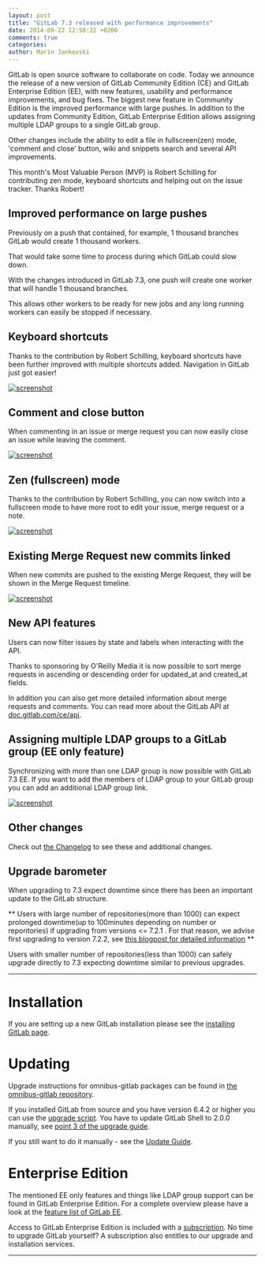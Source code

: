 ```yaml
---
layout: post
title: "GitLab 7.3 released with performance improvements"
date: 2014-09-22 12:50:22 +0200
comments: true
categories:
author: Marin Jankovski
---
```


GitLab is open source software to collaborate on code.
Today we announce the release of a new version of GitLab Community Edition (CE) and GitLab Enterprise Edition (EE), with new features, usability and performance improvements, and bug fixes.
The biggest new feature in Community Edition is the improved performance with large pushes.
In addition to the updates from Community Edition, GitLab Enterprise Edition allows assigning multiple LDAP groups to a single GitLab group.

Other changes include the ability to edit a file in fullscreen(zen) mode, 'comment and close' button, wiki and snippets search and several API improvements.

This month's Most Valuable Person (MVP) is Robert Schilling for contributing zen mode, keyboard shortcuts and helping out on the issue tracker.
Thanks Robert!

<!--more-->

## Improved performance on large pushes

Previously on a push that contained, for example, 1 thousand branches GitLab would create 1 thousand workers.

That would take some time to process during which GitLab could slow down.

With the changes introduced in GitLab 7.3, one push will create one worker that will handle 1 thousand branches.

This allows other workers to be ready for new jobs and any long running workers can
easily be stopped if necessary.


## Keyboard shortcuts

Thanks to the contribution by Robert Schilling, keyboard shortcuts have been further improved with multiple shortcuts added. Navigation in GitLab just got easier!

[![screenshot](/images/7_3/keyboard.png)](/images/7_3/keyboard.png)


## Comment and close button

When commenting in an issue or merge request you can now easily close an issue while leaving the comment.

[![screenshot](/images/7_3/comment_and_close.gif)](/images/7_3/comment_and_close.png)

## Zen (fullscreen) mode

Thanks to the contribution by Robert Schilling, you can now switch into a fullscreen mode to have more root to edit your issue, merge request or a note.

[![screenshot](/images/7_3/zen.gif)](/images/7_3/zen.gif)


## Existing Merge Request new commits linked

When new commits are pushed to the existing Merge Request, they will be shown in the Merge Request timeline.

[![screenshot](/images/7_3/linked_commits.png)](/images/7_3/linked_commits.png)

## New API features

Users can now filter issues by state and labels when interacting with the API.

Thanks to sponsoring by O'Reilly Media it is now possible to sort merge requests in ascending or descending order for updated_at and created_at fields.

In addition you can also get more detailed information about merge requests and comments.
You can read more about the GitLab API at [doc.gitlab.com/ce/api](http://doc.gitlab.com/ce/api/README.html).


## Assigning multiple LDAP groups to a GitLab group (EE only feature)

Synchronizing with more than one LDAP group is now possible with GitLab 7.3 EE. If you want to add the members of LDAP group to your GitLab group you can add an additional LDAP group link.

[![screenshot](/images/7_3/multiple_ldap_groups.png)](/images/7_3/multiple_ldap_groups.png)

## Other changes

Check out [the Changelog](https://gitlab.com/gitlab-org/gitlab-ce/blob/7-3-stable/CHANGELOG) to see these and additional changes.

## Upgrade barometer

When upgrading to 7.3 expect downtime since there has been an important update to the GitLab structure.

** Users with large number of repositories(more than 1000) can expect prolonged downtime(up to 100minutes depending on number or reporitories) if upgrading from versions <= 7.2.1 . For that reason, we advise
first upgrading to version 7.2.2, see [this blogpost for detailed information](LINK) **

Users with smaller number of repositories(less than 1000) can safely upgrade directly to 7.3 expecting downtime similar to previous upgrades.

- - -

# Installation

If you are setting up a new GitLab installation please see the [installing GitLab page](https://www.gitlab.com/installation/).

# Updating

Upgrade instructions for omnibus-gitlab packages can be found in [the omnibus-gitlab repository](https://gitlab.com/gitlab-org/omnibus-gitlab/blob/master/doc/update.md).

If you installed GitLab from source and you have version 6.4.2 or higher you can use the [upgrade script](https://gitlab.com/gitlab-org/gitlab-ce/blob/master/doc/update/upgrader.md).
You have to update GitLab Shell to 2.0.0 manually, see [point 3 of the upgrade guide](https://gitlab.com/gitlab-org/gitlab-ce/blob/master/doc/update/7.2-to-7.3.md#3-update-gitlab-shell).

If you still want to do it manually - see the [Update Guide](https://gitlab.com/gitlab-org/gitlab-ce/blob/master/doc/update/7.2-to-7.3.md).

# Enterprise Edition

The mentioned EE only features and things like LDAP group support can be found in GitLab Enterprise Edition.
For a complete overview please have a look at the [feature list of GitLab EE](http://www.gitlab.com/gitlab-ee/).

Access to GitLab Enterprise Edition is included with a [subscription](http://www.gitlab.com/subscription/).
No time to upgrade GitLab yourself?
A subscription also entitles to our upgrade and installation services.

- - -
